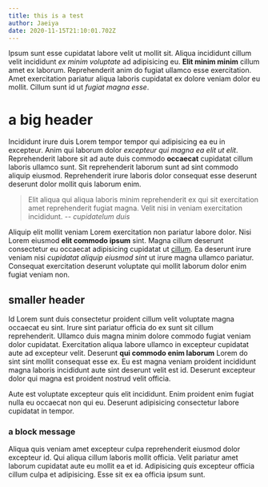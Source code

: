 ```yaml
---
title: this is a test
author: Jaeiya
date: 2020-11-15T21:10:01.702Z
---
```

Ipsum sunt esse cupidatat labore velit ut mollit sit. Aliqua incididunt cillum velit incididunt *ex minim voluptate* ad adipisicing eu. __Elit minim minim__ cillum amet ex laborum. Reprehenderit anim do fugiat ullamco esse exercitation. Amet exercitation pariatur aliqua laboris cupidatat ex dolore veniam dolor eu mollit. Cillum sunt id ut *fugiat magna esse*.

# a big header
Incididunt irure duis Lorem tempor tempor qui adipisicing ea eu in excepteur. Anim qui laborum dolor *excepteur qui magna ea elit ut elit*. Reprehenderit labore sit ad aute duis commodo **occaecat** cupidatat cillum laboris ullamco sunt. Sit reprehenderit laborum sunt ad sint commodo aliquip eiusmod. Reprehenderit irure laboris dolor consequat esse deserunt deserunt dolor mollit quis laborum enim.

> Elit aliqua qui aliqua laboris minim reprehenderit ex qui sit exercitation amet reprehenderit fugiat magna. Velit nisi in veniam exercitation incididunt.
*-- cupidatelum duis*

Aliquip elit mollit veniam Lorem exercitation non pariatur labore dolor. Nisi Lorem eiusmod **elit commodo ipsum** sint. Magna cillum deserunt consectetur eu occaecat adipisicing cupidatat ut [cillum](http://google.com). Ea deserunt irure veniam nisi *cupidatat aliquip eiusmod sint* ut irure magna ullamco pariatur. Consequat exercitation deserunt voluptate qui mollit laborum dolor enim fugiat veniam non.

## smaller header
Id Lorem sunt duis consectetur proident cillum velit voluptate magna occaecat eu sint. Irure sint pariatur officia do ex sunt sit cillum reprehenderit. Ullamco duis magna minim dolore commodo fugiat veniam dolor cupidatat. Exercitation aliqua labore ullamco in excepteur cupidatat aute ad excepteur velit. Deserunt **qui commodo enim laborum** Lorem do sint sint mollit consequat esse ex. Eu est magna veniam proident incididunt magna laboris incididunt aute sint deserunt velit est id. Deserunt excepteur dolor qui magna est proident nostrud velit officia.

Aute est voluptate excepteur quis elit incididunt. Enim proident enim fugiat nulla eu occaecat non qui eu. Deserunt adipisicing consectetur labore cupidatat in tempor.

### a block message
Aliqua quis veniam amet excepteur culpa reprehenderit eiusmod dolor excepteur id. Qui aliqua cillum laboris mollit officia. Velit pariatur amet laborum cupidatat aute eu mollit ea et id. Adipisicing *quis* excepteur officia cillum culpa et adipisicing. Esse sit ex ea officia ipsum sunt.